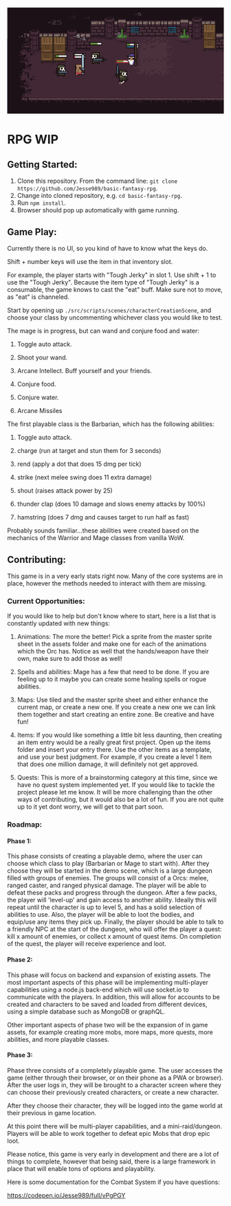 ![Quick Screenshot](./src/assets/screenshot.png?raw=true "Quick Screenshot")

# RPG WIP
## Getting Started:
1. Clone this repository. From the command line: `git clone https://github.com/Jesse989/basic-fantasy-rpg`.
2. Change into cloned repository, e.g. `cd basic-fantasy-rpg`.
3. Run `npm install`.
4. Browser should pop up automatically with game running.

## Game Play:
Currently there is no UI, so you kind of have to know what the keys do.

Shift + number keys will use the item in that inventory slot.

For example, the player starts with "Tough Jerky" in slot 1. Use shift + 1 to use the "Tough Jerky". Because the item type of "Tough Jerky" is a consumable, the game knows to cast the "eat" buff. Make sure not to move, as "eat" is channeled.

Start by opening up `./src/scripts/scenes/characterCreationScene`, and choose your
class by uncommenting whichever class you would like to test.

The mage is in progress, but can wand and conjure food and water:

1. Toggle auto attack.

2. Shoot your wand.

3. Arcane Intellect. Buff yourself and your friends.

4. Conjure food.

5. Conjure water.

6. Arcane Missiles

The first playable class is the Barbarian, which has the following abilities:

1. Toggle auto attack.

2. charge (run at target and stun them for 3 seconds)

3. rend (apply a dot that does 15 dmg per tick)

4. strike (next melee swing does 11 extra damage)

5. shout (raises attack power by 25)

6. thunder clap (does 10 damage and slows enemy attacks by 100%)

7. hamstring (does 7 dmg and causes target to run half as fast)

Probably sounds familiar...these abilities were created based on the mechanics of the Warrior and Mage classes from vanilla WoW.

## Contributing:

This game is in a very early stats right now. Many of the core systems are in place, however the methods needed to interact with them are missing.

### Current Opportunities:

If you would like to help but don't know where to start, here is a list that is
constantly updated with new things:

1. Animations: The more the better! Pick a sprite from the master sprite sheet in the assets folder and make one for each of the animations which the Orc has. Notice as well that the hands/weapon have their own, make sure to add those as well!

2. Spells and abilities: Mage has a few that need to be done. If you are feeling up to it maybe you can create some healing spells or rogue abilities.

3. Maps: Use tiled and the master sprite sheet and either enhance the current map, or create a new one. If you create a new one we can link them together and start creating an entire zone. Be creative and have fun!

4. Items: If you would like something a little bit less daunting, then creating an item entry would be a really great first project. Open up the items folder and insert your entry there. Use the other items as a template, and use your best judgment. For example, if you create a level 1 item that does one million damage, it will definitely not get approved.

5. Quests: This is more of a brainstorming category at this time, since we have no quest system implemented yet. If you would like to tackle the project please let me know. It will be more challenging than the other ways of contributing, but it would also be a lot of fun. If you are not quite up to it yet dont worry, we will get to that part soon.

### Roadmap:

#### Phase 1:

This phase consists of creating a playable demo, where the user can choose which class to play (Barbarian or Mage to start with). After they choose they will be started in the demo scene, which is a large dungeon filled with groups of enemies. The groups will consist of a Orcs: melee, ranged caster, and ranged physical damage. The player will be able to defeat these packs and progress through the dungeon. After a few packs, the player will 'level-up' and gain access to another ability. Ideally this will repeat until the character is up to level 5, and has a solid selection of abilities to use.
Also, the player will be able to loot the bodies, and equip/use any items they pick up.
Finally, the player should be able to talk to a friendly NPC at the start of the dungeon, who will offer the player a quest: kill x amount of enemies, or collect x amount of quest items. On completion of the quest, the player will receive experience and loot.

#### Phase 2:

This phase will focus on backend and expansion of existing assets.
The most important aspects of this phase will be implementing multi-player capabilities using a node.js back-end which will use socket.io to communicate with the players. In addition, this will allow for accounts to be created and characters to be saved and loaded from different devices, using a simple database such as MongoDB or graphQL.

Other important aspects of phase two will be the expansion of in game assets, for example creating more mobs, more maps, more quests, more abilities, and more playable classes.

#### Phase 3:

Phase three consists of a completely playable game. The user accesses the game (either through their browser, or on their phone as a PWA or browser). After the user logs in, they will be brought to a character screen where they can choose their previously created characters, or create a new character.

After they choose their character, they will be logged into the game world at their previous in game location.

At this point there will be multi-player capabilities, and a mini-raid/dungeon.
Players will be able to work together to defeat epic Mobs that drop epic loot.


Please notice, this game is very early in development and there are a lot of things to complete, however that being said, there is a large framework in place that will enable tons of options and playability.

Here is some documentation for the Combat System if you have questions:

https://codepen.io/Jesse989/full/vPgPGY
